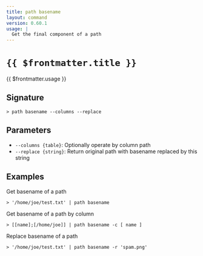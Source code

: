 ```yaml
---
title: path basename
layout: command
version: 0.60.1
usage: |
  Get the final component of a path
---
```


# `{{ $frontmatter.title }}`

<div style='white-space: pre-wrap;'>{{ $frontmatter.usage }}</div>

## Signature

`> path basename --columns --replace`

## Parameters

- `--columns {table}`: Optionally operate by column path
- `--replace {string}`: Return original path with basename replaced by this string

## Examples

Get basename of a path

```shell
> '/home/joe/test.txt' | path basename
```

Get basename of a path by column

```shell
> [[name];[/home/joe]] | path basename -c [ name ]
```

Replace basename of a path

```shell
> '/home/joe/test.txt' | path basename -r 'spam.png'
```

